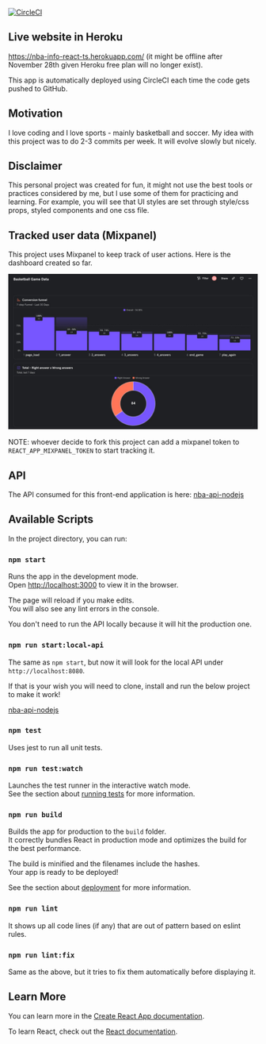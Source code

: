 [![CircleCI](https://circleci.com/gh/lucastagliani/nba-info-react-ts/tree/main.svg?style=svg)](https://circleci.com/gh/lucastagliani/nba-info-react-ts/tree/main)

## Live website in Heroku

https://nba-info-react-ts.herokuapp.com/ (it might be offline after November 28th given Heroku free plan will no longer exist).

This app is automatically deployed using CircleCI each time the code gets pushed to GitHub.

## Motivation

I love coding and I love sports - mainly basketball and soccer. My idea with this project was to do 2-3 commits per week. It will evolve slowly but nicely.

## Disclaimer

This personal project was created for fun, it might not use the best tools or practices considered by me, but I use some of them for practicing and learning. For example, you will see that UI styles are set through style/css props, styled components and one css file.

## Tracked user data (Mixpanel)

This project uses Mixpanel to keep track of user actions. Here is the dashboard created so far.

![Image](readme-assets/mixpanel-dashboard.jpeg 'Basketbal Game Dashboard in Mixpanel. It contains a conversion funil and a pie chart.')

NOTE: whoever decide to fork this project can add a mixpanel token to `REACT_APP_MIXPANEL_TOKEN` to start tracking it.

## API

The API consumed for this front-end application is here: [nba-api-nodejs](https://github.com/lucastagliani/nba-api-nodejs)

## Available Scripts

In the project directory, you can run:

### `npm start`

Runs the app in the development mode.\
Open [http://localhost:3000](http://localhost:3000) to view it in the browser.

The page will reload if you make edits.\
You will also see any lint errors in the console.

You don't need to run the API locally because it will hit the production one.

### `npm run start:local-api`

The same as `npm start`, but now it will look for the local API under `http://localhost:8080`.

If that is your wish you will need to clone, install and run the below project to make it work!

[nba-api-nodejs](https://github.com/lucastagliani/nba-api-nodejs)

### `npm test`

Uses jest to run all unit tests.

### `npm run test:watch`

Launches the test runner in the interactive watch mode.\
See the section about [running tests](https://facebook.github.io/create-react-app/docs/running-tests) for more information.

### `npm run build`

Builds the app for production to the `build` folder.\
It correctly bundles React in production mode and optimizes the build for the best performance.

The build is minified and the filenames include the hashes.\
Your app is ready to be deployed!

See the section about [deployment](https://facebook.github.io/create-react-app/docs/deployment) for more information.

### `npm run lint`

It shows up all code lines (if any) that are out of pattern based on eslint rules.

### `npm run lint:fix`

Same as the above, but it tries to fix them automatically before displaying it.

## Learn More

You can learn more in the [Create React App documentation](https://facebook.github.io/create-react-app/docs/getting-started).

To learn React, check out the [React documentation](https://reactjs.org/).
